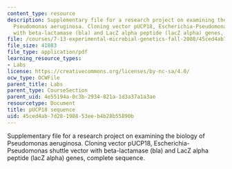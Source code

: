 ```yaml
---
content_type: resource
description: Supplementary file for a research project on examining the biology of
  Pseudomonas aeruginosa. Cloning vector pUCP18, Escherichia-Pseudomonas shuttle vector
  with beta-lactamase (bla) and LacZ alpha peptide (lacZ alpha) genes, complete sequence.
file: /courses/7-13-experimental-microbial-genetics-fall-2008/45ced4ab7d28198853eeb4b28b55890b_MIT7_13f08_lab26_pPUP18_sequence.pdf
file_size: 41883
file_type: application/pdf
learning_resource_types:
- Labs
license: https://creativecommons.org/licenses/by-nc-sa/4.0/
ocw_type: OCWFile
parent_title: Labs
parent_type: CourseSection
parent_uid: 4e55194a-0c3b-2934-821a-1d3a37a1a3ae
resourcetype: Document
title: pUCP18 sequence
uid: 45ced4ab-7d28-1988-53ee-b4b28b55890b
---
```

Supplementary file for a research project on examining the biology of Pseudomonas aeruginosa. Cloning vector pUCP18, Escherichia-Pseudomonas shuttle vector with beta-lactamase (bla) and LacZ alpha peptide (lacZ alpha) genes, complete sequence.